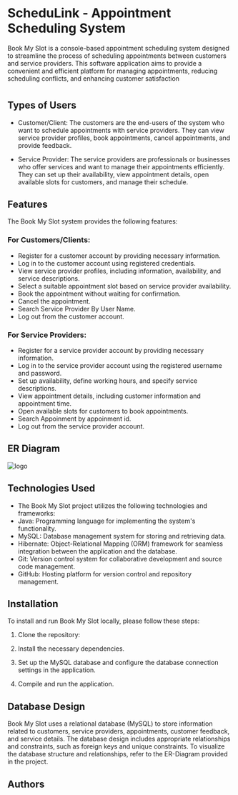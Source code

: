 # ScheduLink - Appointment Scheduling System

Book My Slot is a console-based appointment scheduling system designed to streamline the process of scheduling appointments between customers and service providers. This software application aims to provide a convenient and efficient platform for managing appointments, reducing scheduling conflicts, and enhancing customer satisfaction
#

## Types of Users
- Customer/Client: The customers are the end-users of the system who want to schedule appointments with service providers. They can view service provider profiles, book appointments, cancel appointments, and provide feedback.

- Service Provider: The service providers are professionals or businesses who offer services and want to manage their appointments efficiently. They can set up their availability, view appointment details, open available slots for customers, and manage their schedule.


## Features
 The Book My Slot system provides the following features:

### For Customers/Clients:
- Register for a customer account by providing necessary information.
- Log in to the customer account using registered credentials.
- View service provider profiles, including information, availability, and service descriptions.
- Select a suitable appointment slot based on service provider availability.
- Book the appointment without waiting for confirmation.
- Cancel the appointment.
- Search Service Provider By User Name.
- Log out from the customer account.

### For Service Providers:

- Register for a service provider account by providing necessary information.
- Log in to the service provider account using the registered username and password.
- Set up availability, define working hours, and specify service descriptions.
- View appointment details, including customer information and appointment time.
- Open available slots for customers to book appointments.
- Search Appoinment by appoinment id.
- Log out from the service provider account.
  
## ER Diagram
![logo](https://github.com/Shivam6209/soft-jelly-7030/assets/121329077/d5df0b13-2a44-4ba3-99bd-da95ebd10720)

## Technologies Used
- The Book My Slot project utilizes the following technologies and frameworks:
- Java: Programming language for implementing the system's functionality.
- MySQL: Database management system for storing and retrieving data.
- Hibernate: Object-Relational Mapping (ORM) framework for seamless integration between the application and the database.
- Git: Version control system for collaborative development and source code management.
- GitHub: Hosting platform for version control and repository management.

## Installation
To install and run Book My Slot locally, please follow these steps:

 1. Clone the repository:
 2. Install the necessary dependencies.

 3. Set up the MySQL database and configure the database connection settings in the application.

 4. Compile and run the application.

## Database Design
Book My Slot uses a relational database (MySQL) to store information related to customers, service providers, appointments, customer feedback, and service details. The database design includes appropriate relationships and constraints, such as foreign keys and unique constraints. To visualize the database structure and relationships, refer to the ER-Diagram provided in the project.

## Authors

